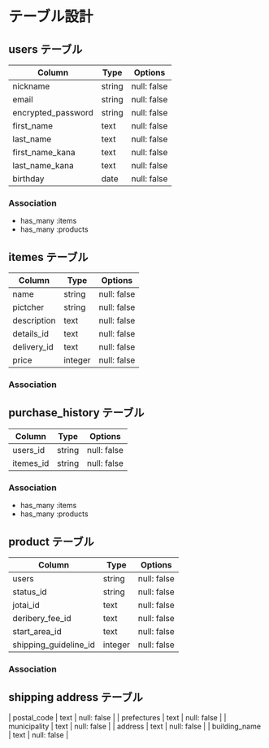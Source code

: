 # テーブル設計

## users テーブル

| Column              | Type   | Options     |
| --------            | ------ | ----------- |
| nickname            | string | null: false |
| email               | string | null: false |
| encrypted_password  | string | null: false |
| first_name          | text   | null: false |
| last_name           | text   | null: false |
| first_name_kana     | text   | null: false |
| last_name_kana      | text   | null: false |
| birthday            | date   | null: false |



### Association
<!-- ユーザーから見て他のテーブルがどうか -->
- has_many :items
- has_many :products

## itemes テーブル

| Column | Type   | Options     |
| ------ | ------ | ----------- |
| name           | string    | null: false |
| pictcher       | string    | null: false |
| description    | text      | null: false |
| details_id     | text      | null: false |
| delivery_id    | text      | null: false |
| price          | integer   | null: false |
### Association

## purchase_history テーブル

| Column | Type   | Options     |
| ------ | ------ | ----------- |
| users_id        | string    | null: false |
| itemes_id       | string    | null: false |
### Association
- has_many :items
- has_many :products


## product テーブル

| Column | Type         | Options     |
| ------ | ------       | ----------- |
| users                 | string    | null: false |
| status_id             | string    | null: false |
| jotai_id              | text      | null: false |
| deribery_fee_id       | text      | null: false |
| start_area_id         | text      | null: false |
| shipping_guideline_id | integer   | null: false |
### Association

## shipping address テーブル

| postal_code   | text   | null: false |
| prefectures   | text   | null: false |
| municipality  | text   | null: false |
| address       | text   | null: false |
| building_name | text   | null: false |